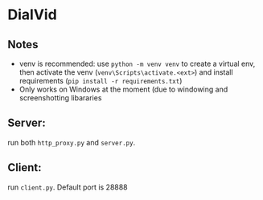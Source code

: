 # DialVid

## Notes
- venv is recommended: use `python -m venv venv` to create a virtual env, then activate the venv (`venv\Scripts\activate.<ext>`) and install requirements (`pip install -r requirements.txt`)
- Only works on Windows at the moment (due to windowing and screenshotting libararies


## Server:
run both `http_proxy.py` and `server.py`. 

## Client:
run `client.py`. Default port is 28888
